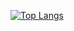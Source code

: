 [![Top Langs](https://github-readme-stats.vercel.app/api/top-langs/?username=azl397985856)](https://github.com/azl397985856/leetcode)
